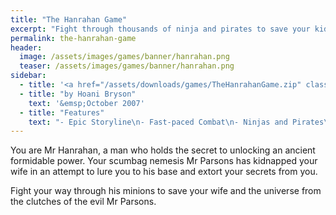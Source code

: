```yaml
---
title: "The Hanrahan Game"
excerpt: "Fight through thousands of ninja and pirates to save your kidnapped lover."
permalink: the-hanrahan-game
header:
  image: /assets/images/games/banner/hanrahan.png
  teaser: /assets/images/games/banner/hanrahan.png
sidebar:
  - title: '<a href="/assets/downloads/games/TheHanrahanGame.zip" class="btn btn--primary">Download <i class="fab fa-fw fa-windows" aria-hidden="true"></i></a>'
  - title: "by Hoani Bryson"
    text: '&emsp;October 2007'
  - title: "Features"
    text: "- Epic Storyline\n- Fast-paced Combat\n- Ninjas and Pirates\n- 9 In-game Bosses\n- 7 Terrains\n- 10 Pickups\n- Unlockables"
---
```


You are Mr Hanrahan, a man who holds the secret to unlocking an ancient formidable power. Your scumbag nemesis Mr Parsons has kidnapped your wife in an attempt to lure you to his base and extort your secrets from you.

Fight your way through his minions to save your wife and the universe from the clutches of the evil Mr Parsons.


